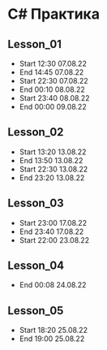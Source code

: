 # C# Практика #

## Lesson_01
- Start  12:30 07.08.22
- End 14:45 07.08.22
- Start 22:30 07.08.22
- End 00:10 08.08.22
- Start 23:40 08.08.22
- End 00:00 09.08.22

## Lesson_02
- Start 13:20 13.08.22
- End 13:50 13.08.22
- Start 22:30 13.08.22
- End 23:20 13.08.22

## Lesson_03
- Start 23:00 17.08.22
- End 23:40 17.08.22
- Start 22:00 23.08.22

## Lesson_04
- End 00:08 24.08.22

## Lesson_05
- Start 18:20 25.08.22
- End 19:00 25.08.22